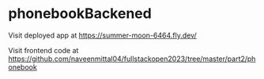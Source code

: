 # phonebookBackened

Visit deployed app at https://summer-moon-6464.fly.dev/


Visit frontend code at https://github.com/naveenmittal04/fullstackopen2023/tree/master/part2/phonebook
